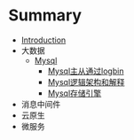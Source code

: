 # Summary

* [Introduction](README.md)
* 大数据
    * [Mysql](docs/mysql/index.md)
        * [Mysql主从通过logbin](docs/mysql/Mysql主从通过logbin.md)
        * [Mysql逻辑架构和解释](docs/mysql/Mysql逻辑架构.md)
        * [Mysql存储引擎](docs/mysql/Mysql存储引擎.md)
* 消息中间件
* 云原生
* 微服务


